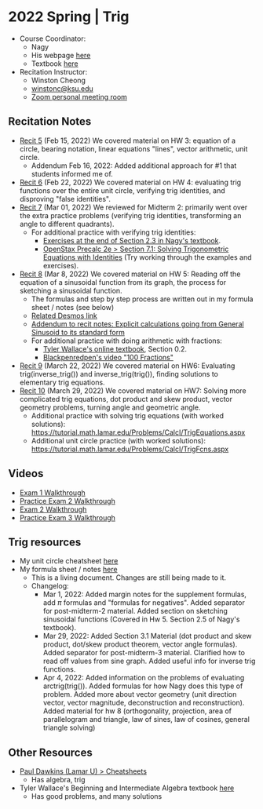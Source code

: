 # 2022 Spring | Trig

<style>
	a:visited {
		color: darkorchid
	}
</style>

* Course Coordinator:
	* Nagy
	* His webpage [here](https://www.math.ksu.edu/~nagy/math150/spring2022/syllabus.html)
	* Textbook [here](https://www.math.ksu.edu/~nagy/math150/trig-book.html)
* Recitation Instructor:
	* Winston Cheong
	* winstonc@ksu.edu
	* [Zoom personal meeting room](https://ksu.zoom.us/j/2293865582?pwd=Z0dqUTQrUSt6THRBOW41SG43aitmdz09)

## Recitation Notes
* [Recit 5](./recit5-notes.pdf) (Feb 15, 2022) We covered material on HW 3: equation of a circle, bearing notation, linear equations "lines", vector arithmetic, unit circle.
  * Addendum Feb 16, 2022: Added additional approach for #1 that students informed me of.
* [Recit 6](./recit6-notes.pdf) (Feb 22, 2022) We covered material on HW 4: evaluating trig functions over the entire unit circle, verifying trig identities, and disproving "false identities".
* [Recit 7](./recit7-notes.pdf) (Mar 01, 2022) We reviewed for Midterm 2: primarily went over the extra practice problems (verifying trig identities, transforming an angle to different quadrants).
  * For additional practice with verifying trig identities: 
    * [Exercises at the end of Section 2.3 in Nagy's textbook](https://www.math.ksu.edu/~nagy/math150/2022-02-TRIG-BOOK.pdf#page=93).
    * [OpenStax Precalc 2e > Section 7.1: Solving Trigonometric Equations with Identities](https://openstax.org/books/precalculus-2e/pages/7-1-solving-trigonometric-equations-with-identities) (Try working through the examples and exercises). 
* [Recit 8](./recit8-notes.jpg) (Mar 8, 2022) We covered material on HW 5: Reading off the equation of a sinusoidal function from its graph, the process for sketching a sinusoidal function.
  * The formulas and step by step process are written out in my formula sheet / notes (see below)
  * [Related Desmos link](https://www.desmos.com/calculator/157de3nq51)
  * [Addendum to recit notes: Explicit calculations going from General Sinusoid to its standard form](./recit8-notes-addendum.jpg)
  * For additional practice with doing arithmetic with fractions: 
    * [Tyler Wallace's online textbook](http://www.wallace.ccfaculty.org/book/book.html), Section 0.2.
    * [Blackpenredpen's video "100 Fractions"](https://www.youtube.com/watch?v=93_N3v9CIu0)
* [Recit 9](./recit9-notes.pdf) (March 22, 2022) We covered material on HW6: Evaluating trig(inverse_trig()) and inverse_trig(trig()), finding solutions to elementary trig equations.
* [Recit 10](./recit10-notes.pdf) (March 29, 2022) We covered material on HW7: Solving more complicated trig equations, dot product and skew product, vector geometry problems, turning angle and geometric angle.
	* Additional practice with solving trig equations (with worked solutions): https://tutorial.math.lamar.edu/Problems/CalcI/TrigEquations.aspx
	* Additional unit circle practice (with worked solutions): https://tutorial.math.lamar.edu/Problems/CalcI/TrigFcns.aspx


## Videos
* [Exam 1 Walkthrough](https://www.youtube.com/watch?v=DBF53IpfbCg)
* [Practice Exam 2 Walkthrough](https://youtu.be/D3JkQ7bL1rc)
* [Exam 2 Walkthrough](https://youtu.be/PRz257KYchY)
* [Practice Exam 3 Walkthrough](https://youtu.be/bEGzsWrD5Zc)

## Trig resources
* My unit circle cheatsheet [here](https://www.overleaf.com/read/pjpffsrkrhfx)
* My formula sheet / notes [here](https://www.overleaf.com/read/rrmdqtkckcvx)
	* This is a living document. Changes are still being made to it.
	* Changelog: 
		* Mar 1, 2022: Added margin notes for the supplement formulas, add $\pi$ formulas and "formulas for negatives". Added separator for post-midterm-2 material. Added section on sketching sinusoidal functions (Covered in Hw 5. Section 2.5 of Nagy's textbook).
		* Mar 29, 2022: Added Section 3.1 Material (dot product and skew product, dot/skew product theorem, vector angle formulas). Added separator for post-midterm-3 material. Clarified how to read off values from sine graph. Added useful info for inverse trig functions.
		* Apr 4, 2022: Added information on the problems of evaluating arctrig(trig()). Added formulas for how Nagy does this type of problem. Added more about vector geometry (unit direction vector, vector magnitude, deconstruction and reconstruction). Added material for hw 8 (orthogonality, projection, area of parallelogram and triangle, law of sines, law of cosines, general triangle solving)

## Other Resources
* [Paul Dawkins (Lamar U) > Cheatsheets](http://tutorial.math.lamar.edu/Extras/CheatSheets_Tables.aspx) 
	* Has algebra, trig
* Tyler Wallace's Beginning and Intermediate Algebra textbook [here](http://www.wallace.ccfaculty.org/book/book.html)
	* Has good problems, and many solutions

